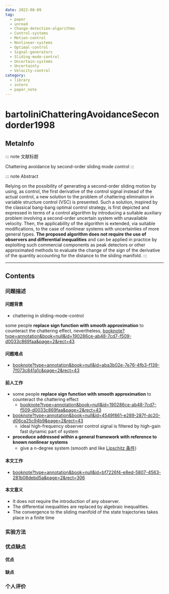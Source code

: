 ```yaml
---
date: 2022-08-09
tag:
  - paper
  - unread
  - Change-detection-algorithms
  - Control-systems
  - Motion-control
  - Nonlinear-systems
  - Optimal-control
  - Signal-generators
  - Sliding-mode-control
  - Uncertain-systems
  - Uncertainty
  - Velocity-control
category:
  - library
  - zotero
  - paper_note
---
```



# bartoliniChatteringAvoidanceSecondorder1998

## MetaInfo

::: note 文献标题

 Chattering avoidance by second-order sliding mode control
:::

::: note Abstract

Relying on the possibility of generating a second-order sliding motion by using, as control, the first derivative of the control signal instead of the actual control, a new solution to the problem of chattering elimination in variable structure control (VSC) is presented. Such a solution, inspired by the classical bang-bang optimal control strategy, is first depicted and expressed in terms of a control algorithm by introducing a suitable auxiliary problem involving a second-order uncertain system with unavailable velocity. Then, the applicability of the algorithm is extended, via suitable modifications, to the case of nonlinear systems with uncertainties of more general types. **The proposed algorithm does not require the use of observers and differential inequalities** and can be applied in practice by exploiting such commercial components as peak detectors or other approximated methods to evaluate the change of the sign of the derivative of the quantity accounting for the distance to the sliding manifold.
:::

****
## Contents

### 问题描述

#### 问题背景

- chattering in sliding-mode-control

some people **replace sign function with smooth approximation** to counteract the chattering effect, nevertheless, [booknote?type=annotation&book=null&id=190286ce-ab48-7cd7-f509-d0033c869faa&page=2&rect=43](.//)


#### 问题难点

- [booknote?type=annotation&book=null&id=aba3b02e-7e76-4fb3-f139-7f073c841a1c&page=2&rect=43](.//)

#### 前人工作

- some people **replace sign function with smooth approximation** to counteract the chattering effect
	- [booknote?type=annotation&book=null&id=190286ce-ab48-7cd7-f509-d0033c869faa&page=2&rect=43](.//)
- [booknote?type=annotation&book=null&id=4549f861-e289-287f-dc20-d06ca25c94b9&page=2&rect=43](.//)
	- ideal high-frequency observer control signal is filtered by high-gain fast dynamic part of system
- **proceduce addressed within a general framework with reference to known nonlinear systems**
	- give a n-degree system (smooth and like [Lipschitz 条件](./../math/杂项/Lipschitz-条件.md))

#### 本文工作

- [booknote?type=annotation&book=null&id=bf7226f4-e8ed-5807-4563-281b08debd5a&page=2&rect=306](.//)

#### 本文意义

- It does not require the introduction of any observer.
- The differential inequalities are replaced by algebraic inequalities.
- The convergence to the sliding manifold of the state trajectories takes place in a ﬁnite time


### 实验方法


### 优点缺点

#### 优点

#### 缺点

### 个人评价
